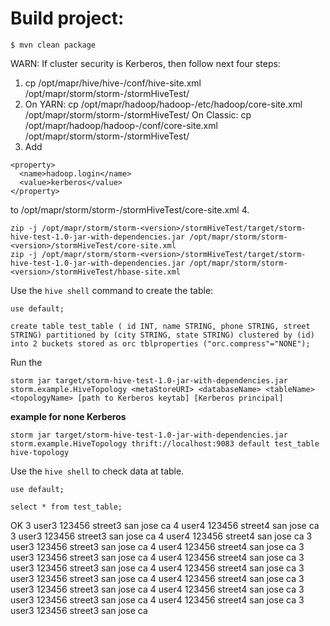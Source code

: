 Build project:
========================
```
$ mvn clean package
```

WARN:
If cluster security is Kerberos, then follow next four steps:
1. cp /opt/mapr/hive/hive-<version>/conf/hive-site.xml /opt/mapr/storm/storm-<version>/stormHiveTest/
2. On YARN: cp /opt/mapr/hadoop/hadoop-<version>/etc/hadoop/core-site.xml /opt/mapr/storm/storm-<version>/stormHiveTest/
   On Classic: cp /opt/mapr/hadoop/hadoop-<version>/conf/core-site.xml /opt/mapr/storm/storm-<version>/stormHiveTest/
3. Add
```
<property>
  <name>hadoop.login</name>
  <value>kerberos</value>
</property>
```
to /opt/mapr/storm/storm-<version>/stormHiveTest/core-site.xml
4.
```
zip -j /opt/mapr/storm/storm-<version>/stormHiveTest/target/storm-hive-test-1.0-jar-with-dependencies.jar /opt/mapr/storm/storm-<version>/stormHiveTest/core-site.xml
zip -j /opt/mapr/storm/storm-<version>/stormHiveTest/target/storm-hive-test-1.0-jar-with-dependencies.jar /opt/mapr/storm/storm-<version>/stormHiveTest/hbase-site.xml
```

Use the `hive shell` command to create the table:

```
use default;
```

```
create table test_table ( id INT, name STRING, phone STRING, street STRING) partitioned by (city STRING, state STRING) clustered by (id) into 2 buckets stored as orc tblproperties ("orc.compress"="NONE");
```

Run the 

```
storm jar target/storm-hive-test-1.0-jar-with-dependencies.jar storm.example.HiveTopology <metaStoreURI> <databaseName> <tableName> <topologyName> [path to Kerberos keytab] [Kerberos principal] 
```

**example for none Kerberos**

```
storm jar target/storm-hive-test-1.0-jar-with-dependencies.jar storm.example.HiveTopology thrift://localhost:9083 default test_table hive-topology
```

Use the `hive shell` to check data at table.

```
use default;
```

```
select * from test_table;
```

OK
3	user3	123456	street3	san jose	ca
4	user4	123456	street4	san jose	ca
3	user3	123456	street3	san jose	ca
4	user4	123456	street4	san jose	ca
3	user3	123456	street3	san jose	ca
4	user4	123456	street4	san jose	ca
3	user3	123456	street3	san jose	ca
4	user4	123456	street4	san jose	ca
3	user3	123456	street3	san jose	ca
4	user4	123456	street4	san jose	ca
3	user3	123456	street3	san jose	ca
4	user4	123456	street4	san jose	ca
3	user3	123456	street3	san jose	ca
4	user4	123456	street4	san jose	ca
3	user3	123456	street3	san jose	ca
4	user4	123456	street4	san jose	ca
3	user3	123456	street3	san jose	ca



